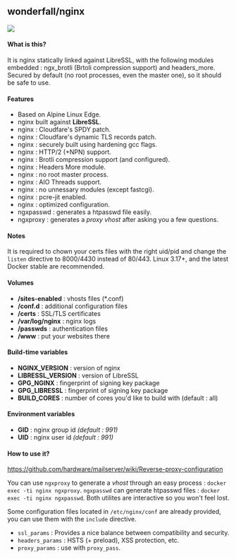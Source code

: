 ## wonderfall/nginx

![](https://upload.wikimedia.org/wikipedia/commons/thumb/c/c5/Nginx_logo.svg/115px-Nginx_logo.svg.png)

#### What is this?
It is nginx statically linked against LibreSSL, with the following modules embedded : ngx_brotli (Brtoli compression support) and headers_more. Secured by default (no root processes, even the master one), so it should be safe to use.

#### Features
- Based on Alpine Linux Edge.
- nginx built against **LibreSSL**.
- nginx : Cloudfare's SPDY patch.
- nginx : Cloudfare's dynamic TLS records patch.
- nginx : securely built using hardening gcc flags.
- nginx : HTTP/2 (+NPN) support.
- nginx : Brotli compression support (and configured).
- nginx : Headers More module.
- nginx : no root master process.
- nginx : AIO Threads support.
- nginx : no unnessary modules (except fastcgi).
- nginx : pcre-jit enabled.
- nginx : optimized configuration.
- ngxpasswd : generates a htpasswd file easily.
- ngxproxy : generates a *proxy vhost* after asking you a few questions.

#### Notes
It is required to chown your certs files with the right uid/pid and change the `listen` directive to 8000/4430 instead of 80/443. Linux 3.17+, and the latest Docker stable are recommended.

#### Volumes
- **/sites-enabled** : vhosts files (*.conf)
- **/conf.d** : additional configuration files
- **/certs** : SSL/TLS certificates
- **/var/log/nginx** : nginx logs
- **/passwds** : authentication files
- **/www** : put your websites there

#### Build-time variables
- **NGINX_VERSION** : version of nginx
- **LIBRESSL_VERSION** : version of LibreSSL
- **GPG_NGINX** : fingerprint of signing key package
- **GPG_LIBRESSL** : fingerprint of signing key package
- **BUILD_CORES** : number of cores you'd like to build with (default : all)

#### Environment variables
- **GID** : nginx group id *(default : 991)*
- **UID** : nginx user id *(default : 991)*

#### How to use it?
https://github.com/hardware/mailserver/wiki/Reverse-proxy-configuration

You can use `ngxproxy` to generate a *vhost* through an easy process : `docker exec -ti nginx ngxproxy`. `ngxpasswd` can generate htpasswd files : `docker exec -ti nginx ngxpasswd`. Both utilites are interactive so you won't feel lost.

Some configuration files located in `/etc/nginx/conf` are already provided, you can use them with the `include` directive.

- `ssl_params` : Provides a nice balance between compatibility and security.
- `headers_params` : HSTS (+ preload), XSS protection, etc.
- `proxy_params` : use with `proxy_pass`.
